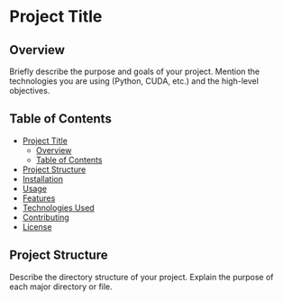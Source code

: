 # Project Title

## Overview

Briefly describe the purpose and goals of your project. Mention the technologies you are using (Python, CUDA, etc.) and the high-level objectives.

## Table of Contents

- [Project Title](#project-title)
  - [Overview](#overview)
  - [Table of Contents](#table-of-contents)
- [Project Structure](#project-structure)
- [Installation](#installation)
- [Usage](#usage)
- [Features](#features)
- [Technologies Used](#technologies-used)
- [Contributing](#contributing)
- [License](#license)

## Project Structure

Describe the directory structure of your project. Explain the purpose of each major directory or file.

